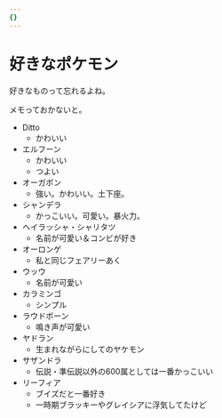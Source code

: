 ```yaml
---
{}
---
```

# 好きなポケモン

好きなものって忘れるよね。

メモっておかないと。

- Ditto
    - かわいい
- エルフーン
    - かわいい
    - つよい
- オーガポン
    - 強い。かわいい。土下座。
- シャンデラ
    - かっこいい。可愛い。暴火力。
- ヘイラッシャ・シャリタツ
    - 名前が可愛い＆コンビが好き
- オーロンゲ
    - 私と同じフェアリーあく
- ウッウ
    - 名前が可愛い
- カラミンゴ
    - シンプル
- ラウドボーン
    - 鳴き声が可愛い
- ヤドラン
    - 生まれながらにしてのヤケモン
- サザンドラ
    - 伝説・準伝説以外の600属としては一番かっこいい
- リーフィア
    - ブイズだと一番好き
    - 一時期ブラッキーやグレイシアに浮気してたけど
